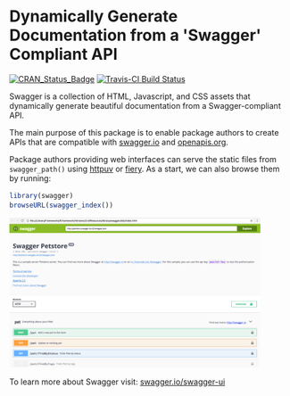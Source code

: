 Dynamically Generate Documentation from a 'Swagger' Compliant API
================

[![CRAN\_Status\_Badge](https://www.r-pkg.org/badges/version/swagger)](https://cran.r-project.org/package=swagger)
[![Travis-CI Build Status](https://travis-ci.org/rstudio/swagger.svg?branch=master)](https://travis-ci.org/rstudio/swagger)

Swagger is a collection of HTML, Javascript, and CSS assets that dynamically generate beautiful documentation from a Swagger-compliant API.

The main purpose of this package is to enable package authors to create APIs that are compatible with [swagger.io](https://swagger.io/) and [openapis.org](https://www.openapis.org/).

Package authors providing web interfaces can serve the static files from `swagger_path()` using [httpuv](https://github.com/rstudio/httpuv) or [fiery](https://github.com/thomasp85/fiery). As a start, we can also browse them by running:

``` r
library(swagger)
browseURL(swagger_index())
```

<img src="tools/readme/browse_swagger.png" width=450 />

To learn more about Swagger visit: [swagger.io/swagger-ui](https://swagger.io/swagger-ui/)
